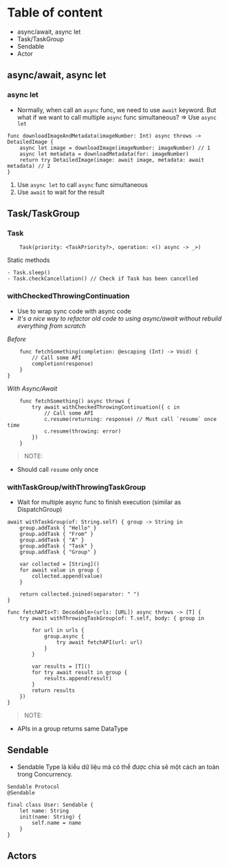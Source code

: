 
# Table of content

- async/await, async let
- Task/TaskGroup
- Sendable
- Actor

## async/await, async let

### async let
- Normally, when call an `async` func, we need to use `await` keyword. But what if we want to call multiple `async` func simultaneous? => Use `async let`

```
func downloadImageAndMetadata(imageNumber: Int) async throws -> DetailedImage {
    async let image = downloadImage(imageNumber: imageNumber) // 1
    async let metadata = downloadMetadata(for: imageNumber)
    return try DetailedImage(image: await image, metadata: await metadata) // 2
}
```

1. Use `async let` to call `async` func simultaneous
2. Use `await` to wait for the result

## Task/TaskGroup

### Task 
```
    Task(priority: <TaskPriority?>, operation: <() async -> _>)
```

Static methods
```
- Task.sleep()
- Task.checkCancellation() // Check if Task has been cancelled
```

### withCheckedThrowingContinuation

- Use to wrap sync code with async code
- *It's a nice way to refactor old code to using async/await without rebuild everything from scratch*

*Before*
```
    func fetchSomething(completion: @escaping (Int) -> Void) {
        // Call some API
        completion(response)
    }
}
```

*With Async/Await*
```
    func fetchSomething() async throws {
        try await withCheckedThrowingContinuation({ c in
            // Call some API 
            c.resume(returning: response) // Must call `resume` once time
            c.resume(throwing: error)
        })
    }
```

> NOTE:
- Should call `resume` only once

### withTaskGroup/withThrowingTaskGroup

- Wait for multiple async func to finish execution (similar as DispatchGroup)

```
await withTaskGroup(of: String.self) { group -> String in
    group.addTask { "Hello" }
    group.addTask { "From" }
    group.addTask { "A" }
    group.addTask { "Task" }
    group.addTask { "Group" }
    
    var collected = [String]()
    for await value in group {
        collected.append(value)
    }
    
    return collected.joined(separator: " ")
}
```

```
func fetchAPIs<T: Decodable>(urls: [URL]) async throws -> [T] {
    try await withThrowingTaskGroup(of: T.self, body: { group in
        
        for url in urls {
            group.async {
                try await fetchAPI(url: url)
            }
        }
        
        var results = [T]()
        for try await result in group {
            results.append(result)
        }
        return results
    })
}
```

> NOTE:
- APIs in a group returns same DataType

## Sendable

- Sendable Type là kiểu dữ liệu mà có thể được chia sẽ một cách an toàn trong Concurrency.
```
Sendable Protocol
@Sendable
```

```
final class User: Sendable {
    let name: String
    init(name: String) {
        self.name = name
    }
}
```

## Actors
